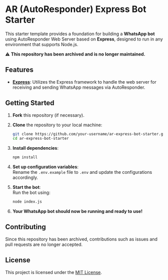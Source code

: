 # AR (AutoResponder) Express Bot Starter  

This starter template provides a foundation for building a **WhatsApp bot** using AutoResponder Web Server based on **Express**, designed to run in any environment that supports Node.js.  

⚠️ **This repository has been archived and is no longer maintained.**  

## Features  

- **[Express](https://expressjs.com/)**: Utilizes the Express framework to handle the web server for receiving and sending WhatsApp messages via AutoResponder.  

## Getting Started  

1. **Fork** this repository (if necessary).  

2. **Clone** the repository to your local machine:  
   ```bash  
   git clone https://github.com/your-username/ar-express-bot-starter.git  
   cd ar-express-bot-starter  
   ```  

3. **Install dependencies**:  
   ```bash  
   npm install  
   ```  

4. **Set up configuration variables**:  
   Rename the `.env.example` file to `.env` and update the configurations accordingly.  

5. **Start the bot**:  
   Run the bot using:  
   ```bash  
   node index.js  
   ```  

6. **Your WhatsApp bot should now be running and ready to use!**  

## Contributing  

Since this repository has been archived, contributions such as issues and pull requests are no longer accepted.  

## License  

This project is licensed under the [MIT License](LICENSE).  
